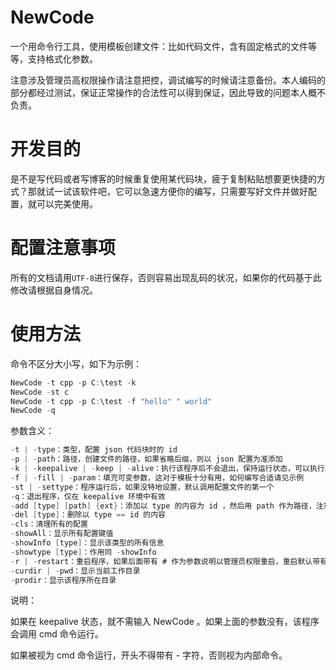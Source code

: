 # NewCode
一个用命令行工具，使用模板创建文件：比如代码文件，含有固定格式的文件等等，支持格式化参数。

注意涉及管理员高权限操作请注意把控，调试编写的时候请注意备份。本人编码的部分都经过测试，保证正常操作的合法性可以得到保证，因此导致的问题本人概不负责。

# 开发目的

是不是写代码或者写博客的时候重复使用某代码块，疲于复制粘贴想要更快捷的方式？那就试一试该软件吧，它可以急速方便你的编写，只需要写好文件并做好配置，就可以完美使用。

# 配置注意事项

所有的文档请用`UTF-8`进行保存，否则容易出现乱码的状况，如果你的代码基于此修改请根据自身情况。

# 使用方法

命令不区分大小写，如下为示例：

```c
NewCode -t cpp -p C:\test -k
NewCode -st c
NewCode -t cpp -p C:\test -f "hello" " world"
NewCode -q
```

参数含义：
```c
-t | -type：类型，配置 json 代码块时的 id
-p | -path：路径，创建文件的路径，如果省略后缀，则以 json 配置为准添加
-k | -keepalive | -keep | -alive：执行该程序后不会退出，保持运行状态，可以执行其他的命令
-f | -fill | -param：填充可变参数，这对于模板十分有用，如何编写合适请见示例
-st | -settype：程序运行后，如果没特地设置，默认调用配置文件的第一个
-q：退出程序，仅在 keepalive 环境中有效
-add [type] [path] {ext}：添加以 type 的内容为 id ，然后用 path 作为路径，注意路径建议为相对路径，如果有 ext 参数则以它为扩展名。
-del [type]：删除以 type == id 的内容
-cls：清理所有的配置
-showAll：显示所有配置键值
-showInfo [type]：显示该类型的所有信息
-showtype [type]：作用同 -showInfo
-r | -restart：重启程序，如果后面带有 # 作为参数说明以管理员权限重启，重启默认带有 -k 参数。
-curdir | -pwd：显示当前工作目录
-prodir：显示该程序所在目录
```

说明：

如果在 keepalive 状态，就不需输入 NewCode 。如果上面的参数没有，该程序会调用 cmd 命令运行。

如果被视为 cmd 命令运行，开头不得带有 - 字符，否则视为内部命令。